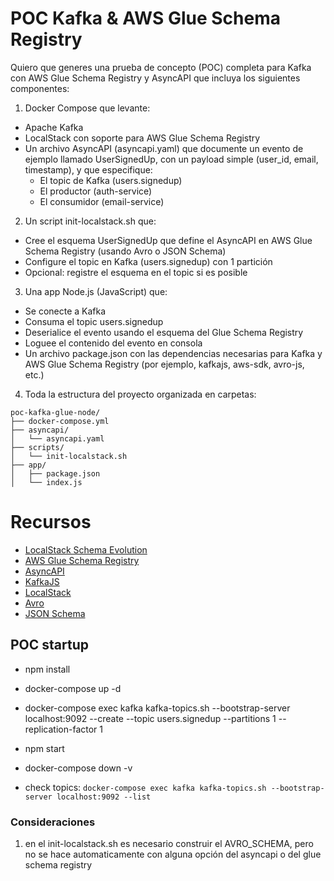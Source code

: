 # POC Kafka & AWS Glue Schema Registry

Quiero que generes una prueba de concepto (POC) completa para Kafka con AWS Glue Schema Registry y AsyncAPI que incluya los siguientes componentes:

1. Docker Compose que levante:
- Apache Kafka
- LocalStack con soporte para AWS Glue Schema Registry
- Un archivo AsyncAPI (asyncapi.yaml) que documente un evento de ejemplo llamado UserSignedUp, con un payload simple (user_id, email, timestamp), y que especifique:
  - El topic de Kafka (users.signedup)
  - El productor (auth-service)
  - El consumidor (email-service)
2. Un script init-localstack.sh que:
  - Cree el esquema UserSignedUp que define el AsyncAPI en AWS Glue Schema Registry (usando Avro o JSON Schema)
  - Configure el topic en Kafka (users.signedup) con 1 partición
  - Opcional: registre el esquema en el topic si es posible
3. Una app Node.js (JavaScript) que:
  - Se conecte a Kafka
  - Consuma el topic users.signedup
  - Deserialice el evento usando el esquema del Glue Schema Registry
  - Loguee el contenido del evento en consola
  - Un archivo package.json con las dependencias necesarias para Kafka y AWS Glue Schema Registry (por ejemplo, kafkajs, aws-sdk, avro-js, etc.)

4. Toda la estructura del proyecto organizada en carpetas:
```
poc-kafka-glue-node/
├── docker-compose.yml
├── asyncapi/
│   └── asyncapi.yaml
├── scripts/
│   └── init-localstack.sh
├── app/
│   ├── package.json
│   └── index.js
```


# Recursos
- [LocalStack Schema Evolution](https://docs.localstack.cloud/aws/tutorials/schema-evolution-glue-msk/)
- [AWS Glue Schema Registry](https://docs.aws.amazon.com/glue/latest/dg/schema-registry.html)
- [AsyncAPI](https://www.asyncapi.com/)
- [KafkaJS](https://kafka.js.org/)
- [LocalStack](https://localstack.cloud/)
- [Avro](https://avro.apache.org/)
- [JSON Schema](https://json-schema.org/)


## POC startup 
- npm install
- docker-compose up -d
- docker-compose exec kafka kafka-topics.sh --bootstrap-server localhost:9092 --create --topic users.signedup --partitions 1 --replication-factor 1
- npm start
- docker-compose down -v

- check topics: `docker-compose exec kafka kafka-topics.sh --bootstrap-server localhost:9092 --list`

### Consideraciones
1. en el init-localstack.sh es necesario construir el AVRO_SCHEMA, pero no se hace automaticamente con alguna opción del asyncapi o del glue schema registry